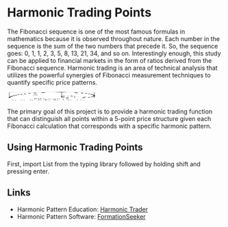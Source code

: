 # Harmonic Trading Points
The Fibonacci sequence is one of the most famous formulas in mathematics because it is observed throughout nature.  Each number in the sequence is the sum of the two numbers that precede it.  So, the sequence goes: 0, 1, 1, 2, 3, 5, 8, 13, 21, 34, and so on.  Interestingly enough, this study can be applied to financial markets in the form of ratios derived from the Fibonacci sequence.  Harmonic trading is an area of technical analysis that utilizes the powerful synergies of Fibonacci measurement techniques to quantify specific price patterns.

<img src="images/Screen Shot 2021-02-13 at 2.05.19 PM.png" width="210" height="20">

The primary goal of this project is to provide a harmonic trading function that can distinguish all points within a 5-point price structure given each Fibonacci calculation that corresponds with a specific harmonic pattern.

## Using Harmonic Trading Points
First, import List from the typing library followed by holding shift and pressing enter.

## Links
* Harmonic Pattern Education: [Harmonic Trader](https://www.harmonictrader.com/)
* Harmonic Pattern Software: [FormationSeeker](https://www.formationseeker.com/)

